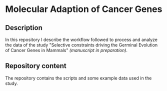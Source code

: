 # Molecular Adaption of Cancer Genes
## Description
In this repository I describe the workflow followed to process and analyze the data of the study "Selective constraints driving the Germinal Evolution of Cancer Genes in Mammals" *(manuscript in preparation)*.

## Repository content
The repository contains the scripts and some example data used in the study.

